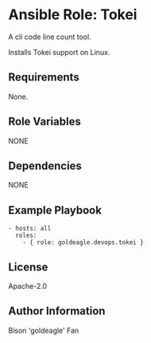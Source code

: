 # Ansible Role: Tokei

A cli code line count tool.

Installs Tokei support on Linux.

## Requirements

None.

## Role Variables

NONE

## Dependencies

NONE

## Example Playbook

    - hosts: all
      roles:
        - { role: goldeagle.devops.tokei }

## License

Apache-2.0

## Author Information

Bison 'goldeagle' Fan
